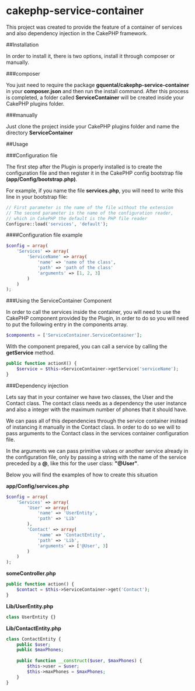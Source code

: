cakephp-service-container
=========================

This project was created to provide the feature of a container of services and also dependency injection in the CakePHP
framework.

##Installation

In order to install it, there is two options, install it through composer or manually.

###composer

You just need to require the package **gquental/cakephp-service-container** in your **composer.json** and then run the install command. After this process is completed, a folder called **ServiceContainer** will be created inside your CakePHP plugins folder.

###manually

Just clone the project inside your CakePHP plugins folder and name the directory **ServiceContainer**

##Usage

###Configuration file

The first step after the Plugin is properly installed is to create the configuration file and then register it in the CakePHP config bootstrap file **(app/Config/bootstrap.php)**.

For example, if you name the file **services.php**, you will need to write this line in your bootstrap file:

```php
// First parameter is the name of the file without the extension
// The second parameter is the name of the configuration reader,
// which in CakePHP the default is the PHP file reader
Configure::load('services', 'default');
```

####Configuration file example

```php
$config = array(
	'Services' => array(
		'ServiceName' => array(
			'name' => 'name of the class',
			'path' => 'path of the class'
			'arguments' => [1, 2, 3]
		)
	)
);
```

###Using the ServiceContainer Component

In order to call the services inside the container, you will need to use the CakePHP component provided by the Plugin, in order to do so you will need to put the following entry in the components array.

```php
$components = ['ServiceContainer.ServiceContainer'];
```

With the component prepared, you can call a service by calling the **getService** method.

```php
public function actionX() {
	$service = $this->ServiceContainer->getService('serviceName');
}
```

###Dependency injection

Lets say that in your container we have two classes, the User and the Contact class. The contact class needs as a dependency the user instance and also a integer with the maximum number of phones that it should have.

We can pass all of this dependencies through the service container instead of instancing it manually in the Contact class. In order to do so we will to pass arguments to the Contact class in the services container configuration file.

In the arguments we can pass primitive values or another service already in the configuration file, only by passing a string with the name of the service preceded by a **@**, like this for the user class: **"@User"**.

Below you will find the examples of how to create this situation

**app/Config/services.php**

```php
$config = array(
	'Services' => array(
		'User' => array(
			'name' => 'UserEntity',
			'path' => 'Lib'
		),
		'Contact' => array(
			'name' => 'ContactEntity',
			'path' => 'Lib',
			'arguments' => ['@User', 3]
		)
	)
);
```

**someController.php**

```php
public function action() {
	$contact = $this->ServiceContainer->get('Contact');
}
```

**Lib/UserEntity.php**

```php
class UserEntity {}
```

**Lib/ContactEntity.php**

```php
class ContactEntity {
	public $user;
	public $maxPhones;
	
	public function __construct($user, $maxPhones) {
		$this->user = $user;
		$this->maxPhones = $maxPhones;
	}
}
```